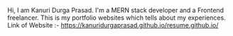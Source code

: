 Hi, 
I am Kanuri Durga Prasad. I'm a MERN stack developer and a Frontend freelancer. This is my portfolio websites which tells about my experiences.
Link of Website :- https://kanuridurgaprasad.github.io/resume.github.io/
